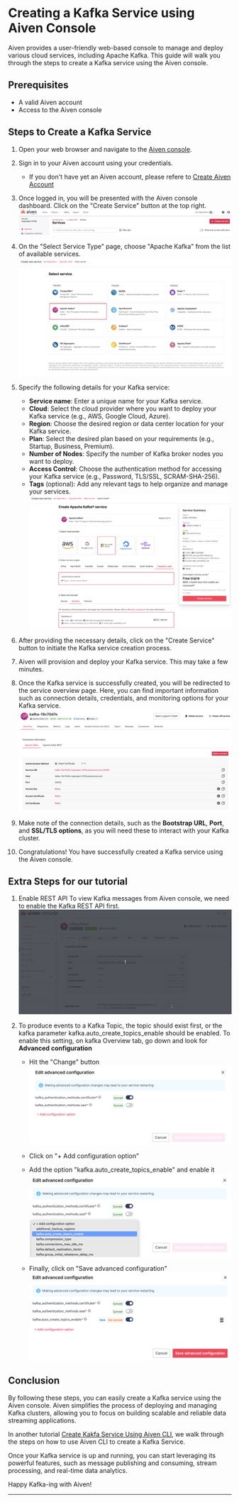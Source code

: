 # Creating a Kafka Service using Aiven Console

Aiven provides a user-friendly web-based console to manage and deploy various cloud services, including Apache Kafka. This guide will walk you through the steps to create a Kafka service using the Aiven console.

## Prerequisites

- A valid Aiven account
- Access to the Aiven console

## Steps to Create a Kafka Service

1. Open your web browser and navigate to the [Aiven console](https://console.aiven.io/).
2. Sign in to your Aiven account using your credentials.
   - If you don't have yet an Aiven account, please refere to [Create Aiven Account](NewAccountAiven.md)
3. Once logged in, you will be presented with the Aiven console dashboard. Click on the "Create Service" button at the top right.
    ![Texte alternatif de l'image](./images/kafka_service/create_kafka_service_2.png)

4. On the "Select Service Type" page, choose "Apache Kafka" from the list of available services.
   ![Texte alternatif de l'image](./images/kafka_service/create_kafka_service_3.png)

5. Specify the following details for your Kafka service:
   - **Service name**: Enter a unique name for your Kafka service.
   - **Cloud**: Select the cloud provider where you want to deploy your Kafka service (e.g., AWS, Google Cloud, Azure).
   - **Region**: Choose the desired region or data center location for your Kafka service.
   - **Plan**: Select the desired plan based on your requirements (e.g., Startup, Business, Premium).
   - **Number of Nodes**: Specify the number of Kafka broker nodes you want to deploy.
   - **Access Control**: Choose the authentication method for accessing your Kafka service (e.g., Password, TLS/SSL, SCRAM-SHA-256).
   - **Tags** (optional): Add any relevant tags to help organize and manage your services.
    ![Texte alternatif de l'image](./images/kafka_service/create_kafka_service_4.png)

6. After providing the necessary details, click on the "Create Service" button to initiate the Kafka service creation process.
7. Aiven will provision and deploy your Kafka service. This may take a few minutes.
8. Once the Kafka service is successfully created, you will be redirected to the service overview page. Here, you can find important information such as connection details, credentials, and monitoring options for your Kafka service.
   ![Texte alternatif de l'image](./images/kafka_service/kafka_service_overview.png)

9. Make note of the connection details, such as the **Bootstrap URL**, **Port**, and **SSL/TLS options**, as you will need these to interact with your Kafka cluster.
10. Congratulations! You have successfully created a Kafka service using the Aiven console.

## Extra Steps for our tutorial

1. Enable REST API
  To view Kafka messages from Aiven console, we need to enable the Kafka REST API first.
   ![Texte alternatif de l'image](./images/kafka_settings/enable_kafka_rest_api.gif)
   
2. To produce events to a Kafka Topic, the topic should exist first, or the kafka parameter kafka.auto_create_topics_enable should be enabled.
To enable this setting, on kafka Overview tab, go down and look for **Advanced configuration**
   - Hit the "Change" button
     ![Texte alternatif de l'image](./images/kafka_settings/advanced_conf_kafka_auto_creation.png)
   
   - Click on "+ Add configuration option"
   - Add the option "kafka.auto_create_topics_enable" and enable it
     ![Texte alternatif de l'image](./images/kafka_settings/advanced_conf_kafka_auto_creation1.png)
   
   - Finally, click on "Save advanced configuration"
     ![Texte alternatif de l'image](./images/kafka_settings/advanced_conf_kafka_auto_creation2.png)
     

## Conclusion

By following these steps, you can easily create a Kafka service using the Aiven console. Aiven simplifies the process of deploying and managing Kafka clusters, allowing you to focus on building scalable and reliable data streaming applications.

In another tutorial [Create Kakfa Service Using Aiven CLI](CreateKafkaService.md), we walk through the steps on how to use Aiven CLI to create a Kafka Service.

Once your Kafka service is up and running, you can start leveraging its powerful features, such as message publishing and consuming, stream processing, and real-time data analytics.

Happy Kafka-ing with Aiven!

---
